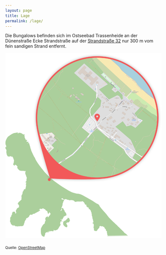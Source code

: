 ```yaml
---
layout: page
title: Lage
permalink: /lage/
---
```


Die Bungalows befinden sich im Ostseebad Trassenheide an der Dünenstraße Ecke Strandstraße auf der [Strandstraße 32](https://www.google.com/maps/dir//Ostseedatsche.de,+Strandstraße+32,+17449+Trassenheide) nur 300 m vom fein sandigen Strand entfernt.

<img src="/assets/lage.svg">

<sub>Quelle: [OpenStreetMap](https://openstreetmap.org/copyright)</sub>



